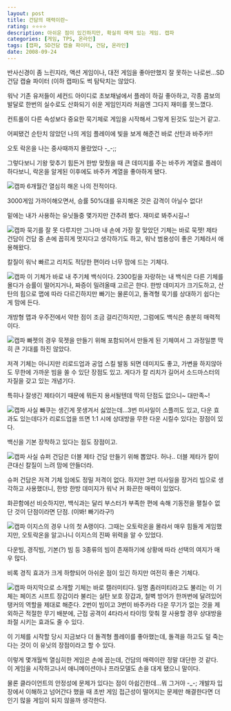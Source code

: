 ```yaml
---
layout: post
title: 건담의 매력이란~
rating: ⭐️⭐️⭐️⭐️
description: 아쉬운 점이 있긴하지만, 확실히 매력 있는 게임. 캡파
categories: [게임, TPS, 온라인]
tags: [캡파, SD건담 캡슐 파이터, 건담, 온라인]
date: 2008-09-24
---
```


반사신경이 좀 느린지라, 액션 게임이나, 대전 게임을 좋아만했지 잘 못하는 나로썬...SD건담 캡슐 파이터 (이하 캡파)도 썩 탐탁치는 않았다.

워낙 기존 유저들이 세컨드 아이디로 초보채널에서 플레이 하길 좋아하고, 각종 콤보의 발달로 한번의 실수로도 산화되기 쉬운 게임인지라 처음엔 그다지 재미를 못느꼈다.

컨트롤이 다른 속성보다 중요한 묵기체로 게임을 시작해서 그렇게 된것도 있는거 같고.

어찌됐건 순탄치 않았던 나의 게임 플레이에 빛을 보게 해준건 바로 산탄과 바주카!!

오토 락온을 나는 중사때까지 몰랐었다 -_-;;

그렇다보니 기왕 맞추기 힘든거 한방 맞췄을 때 큰 데미지를 주는 바주카 계열로 플레이 하다보니, 락온을 알게된 이후에도 바주카 계열을 좋아하게 됐다.

![캡파](../../review/img/2008/sdgcf_03.jpeg)
6개월간 열심히 해온 나의 전적이다.

3000게임 가까이해오면서, 승률 50%대를 유지해온 것은 감격이 아닐수 없다!

밑에는 내가 사용하는 유닛들중 몇가지만 간추려 봤다. 재미로 봐주시길~!

![캡파](../../review/img/2008/sdgcf_04.jpeg)
묵기를 잘 못 다루지만 그나마 내 손에 가장 잘 맞았던 기체는 바로 묵젯! 제타 건담이 건담 중 손에 꼽히게 멋지다고 생각하기도 하고, 워낙 범용성이 좋은 기체라서 애용해왔다.

칼질이 워낙 빠르고 리치도 적당한 편이라 너무 맘에 드는 기체다.

![캡파](../../review/img/2008/sdgcf_05.jpeg)
이 기체가 바로 내 주기체 백식이다. 2300킬을 자랑하는 내 백식은 다른 기체를 몰다가 승률이 떨어지거나, 짜증이 밀려올때 고르곤 한다. 한방 데미지가 크기도하고, 산탄의 힘으로 맵에 따라 다르긴하지만 빠기는 물론이고, 돌격형 묵기를 상대하기 쉽다는게 맘에 든다.

개방형 맵과 우주전에서 약한 점이 조금 걸리긴하지만, 그럼에도 백식은 충분히 매력적이다.

![캡파](../../review/img/2008/sdgcf_06.jpeg)
빠젯의 경우 묵젯을 만들기 위해 포함되어서 만들게 된 기체여서 그 과정일뿐 딱히 큰 기대를 하진 않았다.

저격 기체는 아니지만 리로드업과 공업 스킬 발동 되면 데미지도 좋고, 가변을 하지않아도 무한에 가까운 빔을 쏠 수 있단 장점도 있고. 게다가 칼 리치가 길어서 소드마스터의 자질을 갖고 있는 개념기다.

특히나 잘생긴 제타이기 때문에 뭐든지 용서될텐데 딱히 단점도 없으니~ 대만족~!

![캡파](../../review/img/2008/sdgcf_07.jpeg)
사실 빠쿠는 생긴게 못생겨서 싫었는데...3번 미사일이 스플끼도 있고, 다운 효과도 있는데다가 리로드업을 뜨면 1:1 시에 상대방을 무한 다운 시킬수 있다는 장점이 있다.

백신을 기본 장착하고 있다는 점도 장점이고.

![캡파](../../review/img/2008/sdgcf_08.jpeg)
사실 슈퍼 건담은 더블 제타 건담 만들기 위해 뽑았다. 허나.. 더블 제타가 칼이 큰대신 칼질이 느려 맘에 안들더라.

슈퍼 건담은 저격 기체 임에도 정밀 저격이 없다. 하지만 3번 미사일을 장거리 빔으로 생각하고 사용했더니, 한방 한방 데미지가 워낙 커 화끈한 매력이 있었다.

화끈함에선 비슷하지만, 백식과는 달리 부스터가 부족한 편에 속해 기동전을 펼칠수 없단 것이 단점이라면 단점. (이봐! 빠기라구!)

![캡파](../../review/img/2008/sdgcf_09.jpeg)
이지스의 경우 나의 첫 A랭이다. 그때는 오토락온을 몰라서 매우 힘들게 게임했지만, 오토락온을 알고나니 이지스의 진짜 위력을 알 수 있었다.

다운빔, 경직빔, 기본(?) 빔 등 3종류의 빔이 존재하기에 상황에 따라 선택의 여지가 매우 많다.

비록 경직 효과가 크게 하향되어 아쉬운 점이 있긴 하지만 여전히 좋은 기체다.

![캡파](../../review/img/2008/sdgcf_10.jpeg)
마지막으로 소개할 기체는 바로 캘러미티다. 일명 좀러미티라고도 불리는 이 기체는 페이즈 시프트 장갑이라 불리는 실탄 보호 장갑과, 철벽 방어가 한꺼번에 달려있어 탱커의 역할을 제대로 해준다. 2번이 빔이고 3번이 바주카라 다운 무기가 없는 것을 제외하곤 적절한 무기 배분에, 근접 공격이 4타라서 타이밍 맞춰 잘 사용할 경우 상대방을 좌절 시키는 효과도 줄 수 있다.

이 기체를 시작할 당시 지금보다 더 돌격형 플레이를 좋아했는데, 돌격을 하고도 덜 죽는 다는 것이 이 유닛의 장점이라고 할 수 있다.

이렇게 몇개월씩 열심히한 게임은 손에 꼽는데, 건담의 매력이란 정말 대단한 것 같다. 이 게임을 시작하고나서 애니메이션이나 프라모델도 손을 대게 됐으니 말이다.

물론 클라이언트의 안정성에 문제가 있다는 점이 아쉽긴한데...뭐 그거야 -_-; 개발자 입장에서 이해하고 넘어간다 했을 때 초반 게임 접근성이 떨어지는 문제만 해결한다면 더 인기 많을 게임이 되지 않을까 생각한다.
